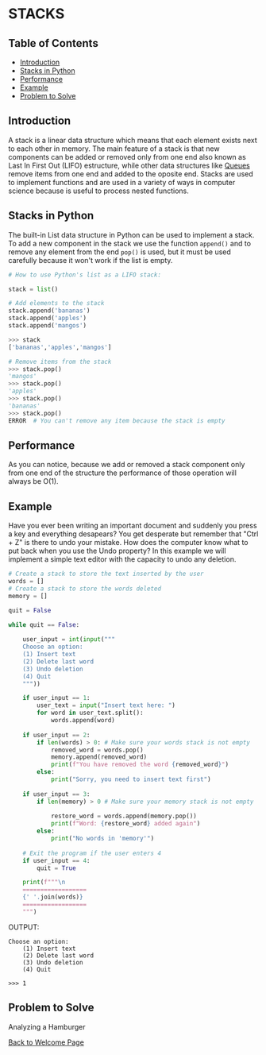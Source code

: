 # STACKS

## Table of Contents

* [Introduction](#introduction)
* [Stacks in Python](#stacks-in-python)
* [Performance](#performance)
* [Example](#example)
* [Problem to Solve](#problem-to-solve)

## Introduction

A stack is a linear data structure which means that each element exists next to each other in memory. The main feature of a stack is that new components can be added or removed only from one end also known as Last In First Out (LIFO) estructure, while other data structures like [Queues](https://dbader.org/blog/queues-in-python) remove items from one end and added to the oposite end. Stacks are used to implement functions and are used in a variety of ways in computer science because is useful to process nested functions.

## Stacks in Python

The built-in List data structure in Python can be used to implement a stack. To add a new component in the stack we use the function `append()` and to remove any element from the end `pop()` is used, but it must be used carefully because it won't work if the list is empty.

```python
# How to use Python's list as a LIFO stack:

stack = list()

# Add elements to the stack
stack.append('bananas')
stack.append('apples')
stack.append('mangos')
```
```python
>>> stack
['bananas','apples','mangos']
```
```python
# Remove items from the stack
>>> stack.pop()
'mangos'
>>> stack.pop()
'apples'
>>> stack.pop()
'bananas'
>>> stack.pop()
ERROR  # You can't remove any item because the stack is empty
```
## Performance
As you can notice, because we add or removed a stack component only from one end of the structure the performance of those operation will always be O(1). 

## Example
Have you ever been writing an important document and suddenly you press a key and everything desapears? You get desperate but remember that "Ctrl + Z" is there to undo your mistake. How does the computer know what to put back when you use the Undo property? In this example we will implement a simple text editor with the capacity to undo any deletion. 

```python
# Create a stack to store the text inserted by the user
words = []
# Create a stack to store the words deleted
memory = []

quit = False

while quit == False:
    
    user_input = int(input(""" 
    Choose an option:
    (1) Insert text
    (2) Delete last word
    (3) Undo deletion
    (4) Quit 
    """))

    if user_input == 1:
        user_text = input("Insert text here: ")
        for word in user_text.split():
            words.append(word)
    
    if user_input == 2:
        if len(words) > 0: # Make sure your words stack is not empty
            removed_word = words.pop()
            memory.append(removed_word)
            print(f"You have removed the word {removed_word}")
        else:
            print("Sorry, you need to insert text first")
    
    if user_input == 3:
        if len(memory) > 0 # Make sure your memory stack is not empty
            
            restore_word = words.append(memory.pop())
            print(f"Word: {restore_word} added again")
        else:
            print("No words in 'memory'")
    
    # Exit the program if the user enters 4
    if user_input == 4:
        quit = True

    print(f"""\n 
    ==================
    {' '.join(words)}
    ==================
    """)
```
OUTPUT:
```
Choose an option:
    (1) Insert text
    (2) Delete last word
    (3) Undo deletion
    (4) Quit 
    
>>> 1
```


## Problem to Solve
Analyzing a Hamburger

[Back to Welcome Page](0_Welcome.md)

